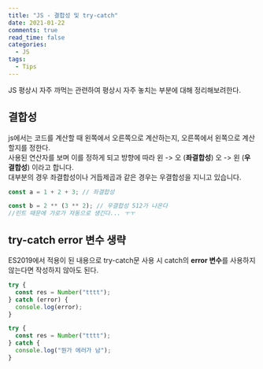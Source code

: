 ```yaml
---
title: "JS - 결합성 및 try-catch"
date: 2021-01-22
comments: true
read_time: false
categories:
  - JS
tags:
  - Tips
---
```


JS 평상시 자주 까먹는 관련하여 평상시 자주 놓치는 부분에 대해 정리해보려한다.

## 결합성

js에서는 코드를 계산할 때 왼쪽에서 오른쪽으로 계산하는지, 오른쪽에서 왼쪽으로 계산할지를 정한다.  
사용된 연산자를 보며 이를 정하게 되고 방향에 따라 왼 -> 오 (**좌결합성**) 오 -> 왼 (**우결합성**) 이라고 합니다.  
대부분의 경우 좌결합성이나 거듭제곱과 같은 경우는 우결합성을 지니고 있습니다.

```js
const a = 1 + 2 + 3; // 좌결합성

const b = 2 ** (3 ** 2); // 우결합성 512가 나온다
//린트 때문에 가로가 자동으로 생긴다... ㅜㅜ
```

## try-catch error 변수 생략

ES2019에서 적용이 된 내용으로 try-catch문 사용 시 catch의 **error 변수**를 사용하지 않는다면 작성하지 않아도 된다.

```js
try {
  const res = Number("tttt");
} catch (error) {
  console.log(error);
}

try {
  const res = Number("tttt");
} catch {
  console.log("뭔가 에러가 남");
}
```
